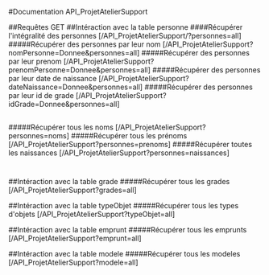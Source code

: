 #Documentation API_ProjetAtelierSupport

##Requêtes GET
##Intéraction avec la table personne
####Récupérer l'intégralité des personnes
[/API_ProjetAtelierSupport/?personnes=all]
#####Récupérer des personnes par leur nom
[/API_ProjetAtelierSupport?nomPersonne=Donnee&personnes=all]
#####Récupérer des personnes par leur prenom
[/API_ProjetAtelierSupport?prenomPersonne=Donnee&personnes=all]
#####Récupérer des personnes par leur date de naissance
[/API_ProjetAtelierSupport?dateNaissance=Donnee&personnes=all]
#####Récupérer des personnes par leur id de grade
[/API_ProjetAtelierSupport?idGrade=Donnee&personnes=all]
##
#####Récupérer tous les noms
[/API_ProjetAtelierSupport?personnes=noms]
#####Récupérer tous les prénoms
[/API_ProjetAtelierSupport?personnes=prenoms]
#####Récupérer toutes les naissances
[/API_ProjetAtelierSupport?personnes=naissances]
#
##Intéraction avec la table grade
#####Récupérer tous les grades
[/API_ProjetAtelierSupport?grades=all]

##Intéraction avec la table typeObjet
#####Récupérer tous les types d'objets
[/API_ProjetAtelierSupport?typeObjet=all]

##Intéraction avec la table emprunt
#####Récupérer tous les emprunts
[/API_ProjetAtelierSupport?emprunt=all]

##Intéraction avec la table modele
#####Récupérer tous les modeles
[/API_ProjetAtelierSupport?modele=all]